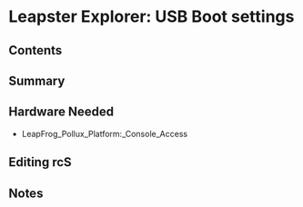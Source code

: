 # Leapster Explorer: USB Boot settings
## Contents
## Summary
## Hardware Needed
* LeapFrog_Pollux_Platform:_Console_Access
## Editing rcS
## Notes

